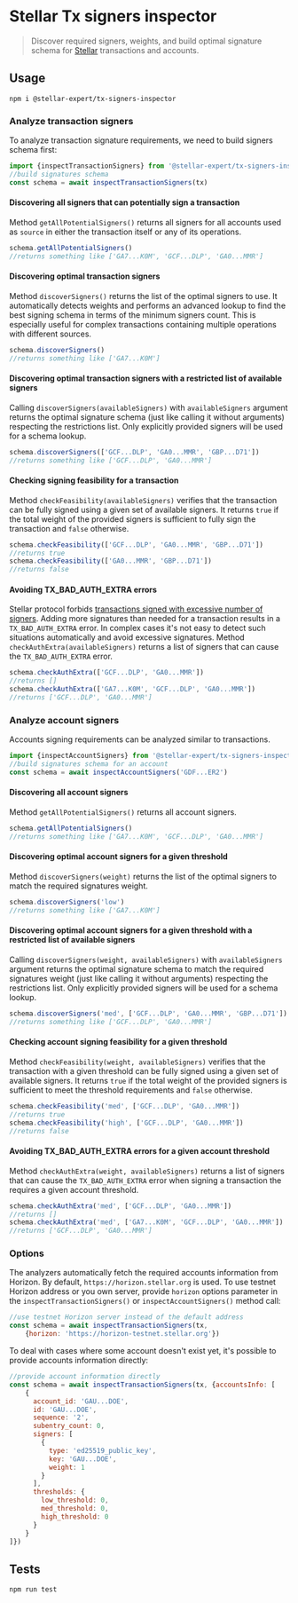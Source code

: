 # Stellar Tx signers inspector

> Discover required signers, weights, and build optimal signature schema for 
[Stellar](https://stellar.org) transactions and accounts.

## Usage

```
npm i @stellar-expert/tx-signers-inspector
```

### Analyze transaction signers

To analyze transaction signature requirements, we need to build signers schema
first:

```javascript
import {inspectTransactionSigners} from '@stellar-expert/tx-signers-inspector'
//build signatures schema
const schema = await inspectTransactionSigners(tx)
```

#### Discovering all signers that can potentially sign a transaction

Method `getAllPotentialSigners()` returns all signers for all accounts
used as `source` in either the transaction itself or any of its operations.

```js
schema.getAllPotentialSigners()
//returns something like ['GA7...K0M', 'GCF...DLP', 'GA0...MMR']
```

#### Discovering optimal transaction signers

Method `discoverSigners()` returns the list of the optimal signers to use.
It automatically detects weights and performs an advanced lookup to find the best 
signing schema in terms of the minimum signers count. This is especially useful
for complex transactions containing multiple operations with different sources.

```js
schema.discoverSigners()
//returns something like ['GA7...K0M']
```

#### Discovering optimal transaction signers with a restricted list of available signers

Calling `discoverSigners(availableSigners)` with `availableSigners` argument
returns the optimal signature schema (just like calling it without arguments)
respecting the restrictions list. Only explicitly provided signers will be used
for a schema lookup.

```js
schema.discoverSigners(['GCF...DLP', 'GA0...MMR', 'GBP...D71'])
//returns something like ['GCF...DLP', 'GA0...MMR']
```

#### Checking signing feasibility for a transaction 

Method `checkFeasibility(availableSigners)` verifies that the transaction can be
fully signed using a given set of available signers. It returns `true` if
the total weight of the provided signers is sufficient to fully sign the 
transaction and `false` otherwise.

```js
schema.checkFeasibility(['GCF...DLP', 'GA0...MMR', 'GBP...D71'])
//returns true
schema.checkFeasibility(['GA0...MMR', 'GBP...D71'])
//returns false
```

#### Avoiding TX_BAD_AUTH_EXTRA errors

Stellar protocol forbids [transactions signed with excessive number of signers](https://www.stellar.org/developers/guides/concepts/multi-sig.html#thresholds).
Adding more signatures than needed for a transaction results in a
`TX_BAD_AUTH_EXTRA` error. In complex cases it's not easy to detect such
situations automatically and avoid excessive signatures.
Method `checkAuthExtra(availableSigners)` returns a list of signers that can
cause the `TX_BAD_AUTH_EXTRA` error.

```js
schema.checkAuthExtra(['GCF...DLP', 'GA0...MMR'])
//returns []
schema.checkAuthExtra(['GA7...K0M', 'GCF...DLP', 'GA0...MMR'])
//returns ['GCF...DLP', 'GA0...MMR']
```

### Analyze account signers

Accounts signing requirements can be analyzed similar to transactions.

```js
import {inspectAccountSigners} from '@stellar-expert/tx-signers-inspector'
//build signatures schema for an account
const schema = await inspectAccountSigners('GDF...ER2')
```

#### Discovering all account signers

Method `getAllPotentialSigners()` returns all account signers.

```js
schema.getAllPotentialSigners()
//returns something like ['GA7...K0M', 'GCF...DLP', 'GA0...MMR']
```

#### Discovering optimal account signers for a given threshold

Method `discoverSigners(weight)` returns the list of the optimal signers to
match the required signatures weight.

```js
schema.discoverSigners('low')
//returns something like ['GA7...K0M']
```

#### Discovering optimal account signers for a given threshold with a restricted list of available signers

Calling `discoverSigners(weight, availableSigners)` with `availableSigners`
argument returns the optimal signature schema to match the required signatures 
weight (just like calling it without arguments) respecting the restrictions list.
Only explicitly provided signers will be used for a schema lookup.

```js
schema.discoverSigners('med', ['GCF...DLP', 'GA0...MMR', 'GBP...D71'])
//returns something like ['GCF...DLP', 'GA0...MMR']
```

#### Checking account signing feasibility for a given threshold

Method `checkFeasibility(weight, availableSigners)` verifies that the 
transaction with a given threshold can be fully signed using a given set of
available signers. It returns `true` if the total weight of the provided signers
is sufficient to meet the threshold requirements and `false` otherwise. 

```js
schema.checkFeasibility('med', ['GCF...DLP', 'GA0...MMR'])
//returns true
schema.checkFeasibility('high', ['GCF...DLP', 'GA0...MMR'])
//returns false
```

#### Avoiding TX_BAD_AUTH_EXTRA errors for a given account threshold

Method `checkAuthExtra(weight, availableSigners)` returns a list of signers that
can cause the `TX_BAD_AUTH_EXTRA` error when signing a transaction the requires 
a given account threshold.

```js
schema.checkAuthExtra('med', ['GCF...DLP', 'GA0...MMR'])
//returns []
schema.checkAuthExtra('med', ['GA7...K0M', 'GCF...DLP', 'GA0...MMR'])
//returns ['GCF...DLP', 'GA0...MMR']
```

### Options

The analyzers automatically fetch the required accounts information from Horizon.
By default, `https://horizon.stellar.org` is used. To use testnet Horizon address
or you own server, provide `horizon` options parameter in the 
`inspectTransactionSigners()` or `inspectAccountSigners()` method call: 

```js
//use testnet Horizon server instead of the default address
const schema = await inspectTransactionSigners(tx, 
    {horizon: 'https://horizon-testnet.stellar.org'})
```

To deal with cases where some account doesn't exist yet, it's possible to
provide accounts information directly:

```js
//provide account information directly
const schema = await inspectTransactionSigners(tx, {accountsInfo: [
    {
      account_id: 'GAU...DOE',
      id: 'GAU...DOE',
      sequence: '2',
      subentry_count: 0,
      signers: [
        {
          type: 'ed25519_public_key',
          key: 'GAU...DOE',
          weight: 1
        }
      ],
      thresholds: {
        low_threshold: 0,
        med_threshold: 0,
        high_threshold: 0
      }
    }
]})
```

## Tests

```
npm run test
```
